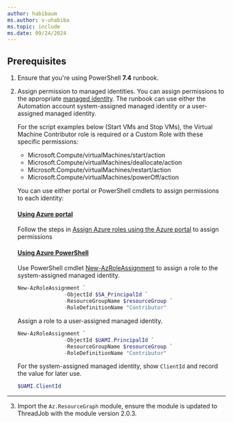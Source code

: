 ```yaml
---
author: habibaum
ms.author: v-uhabiba
ms.topic: include
ms.date: 09/24/2024
---
```



## Prerequisites

1. Ensure that you're using PowerShell **7.4** runbook.
2. Assign permission to managed identities. You can assign permissions to the appropriate [managed identity](../../automation/automation-security-overview.md#managed-identities). The runbook can use either the Automation account system-assigned managed identity or a user-assigned managed identity.

   For the script examples below (Start VMs and Stop VMs), the Virtual Machine Contributor role is required or a Custom Role with these specific permissions:

   - Microsoft.Compute/virtualMachines/start/action
   - Microsoft.Compute/virtualMachines/deallocate/action
   - Microsoft.Compute/virtualMachines/restart/action
   - Microsoft.Compute/virtualMachines/powerOff/action

   You can use either portal or PowerShell cmdlets to assign permissions to each identity:
  
   #### [Using Azure portal](#tab/portal)
    
    Follow the steps in [Assign Azure roles using the Azure portal](../../role-based-access-control/role-assignments-portal.yml) to assign permissions

   #### [Using Azure PowerShell](#tab/powershell)

    Use PowerShell cmdlet [New-AzRoleAssignment](/powershell/module/az.resources/new-azroleassignment) to assign a role to the system-assigned managed identity.

    ```powershell
   New-AzRoleAssignment `
                   -ObjectId $SA_PrincipalId `
                   -ResourceGroupName $resourceGroup `
                   -RoleDefinitionName "Contributor"
    ```        

    Assign a role to a user-assigned managed identity.

    ```powershell
   New-AzRoleAssignment `
                   -ObjectId $UAMI.PrincipalId `
                   -ResourceGroupName $resourceGroup `
                   -RoleDefinitionName "Contributor"
    ```
    For the system-assigned managed identity, show `ClientId` and record the value for later use.

    ```powershell
    $UAMI.ClientId
    ```
  ---

3. Import the `Az.ResourceGraph` module, ensure the module is updated to ThreadJob with the module version 2.0.3.

